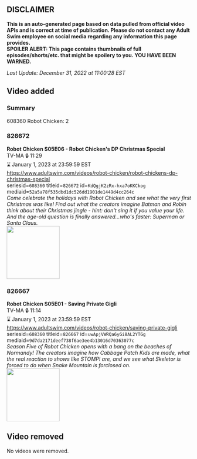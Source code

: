 ## DISCLAIMER
**This is an auto-generated page based on data pulled from official video APIs and is correct at time of publication. Please do not contact any Adult Swim employee on social media regarding any information this page provides.**  
**SPOILER ALERT: This page contains thumbnails of full episodes/shorts/etc. that might be spoilery to you. YOU HAVE BEEN WARNED.**  

_Last Update: December 31, 2022 at 11:00:28 EST_
## Video added
### Summary
608360 Robot Chicken: 2  
### 826672
**Robot Chicken S05E06 - Robot Chicken's DP Christmas Special**  
TV-MA 🔒 11:29  
⌛ January 1, 2023 at 23:59:59 EST  
https://www.adultswim.com/videos/robot-chicken/robot-chickens-dp-christmas-special  
seriesid=`608360` titleid=`826672` id=`KdQgjK2zRx-hxa7oKKCkog` mediaid=`52a5a78f535dbd1dc526dd1901de1449d4cc264c`  
_Come celebrate the holidays with Robot Chicken and see what the very first Christmas was like! Find out what the creators imagine Batman and Robin think about their Christmas jingle - hint: don't sing it if you value your life. And the age-old question is finally answered...who's faster: Superman or Santa Claus._  
<a href="https://media.cdn.adultswim.com/uploads/20200406/thumbnails/2_20461148192-robotchicken_086_BIM.jpg"><img src="https://media.cdn.adultswim.com/uploads/20200406/thumbnails/2_20461148192-robotchicken_086_BIM.jpg" height="144px" /></a>
### 826667
**Robot Chicken S05E01 - Saving Private Gigli**  
TV-MA 🔒 11:14  
⌛ January 1, 2023 at 23:59:59 EST  
https://www.adultswim.com/videos/robot-chicken/saving-private-gigli  
seriesid=`608360` titleid=`826667` id=`uwApjVWRQa6yGi8AL2YTGg` mediaid=`9d7da2171deef738f6ae3ee4b13016d70363077c`  
_Season Five of Robot Chicken opens with a bang on the beaches of Normandy! The creators imagine how Cabbage Patch Kids are made, what the real reaction to shows like STOMP! are, and we see what Skeletor is forced to do when Snake Mountain is forclosed on._  
<a href="https://media.cdn.adultswim.com/uploads/20200402/thumbnails/2_20421738466-robotchicken_081_BIM.jpg"><img src="https://media.cdn.adultswim.com/uploads/20200402/thumbnails/2_20421738466-robotchicken_081_BIM.jpg" height="144px" /></a>
## Video removed
No videos were removed.  
